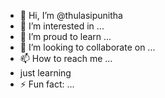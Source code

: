 - 👋 Hi, I’m @thulasipunitha
- 👀 I’m interested in ...
- 🌱 I’m proud to learn ...
- 💞️ I’m looking to collaborate on ...
- 📫 How to reach me ...
- just learning
- ⚡ Fun fact: ...

<!---
thulasipunitha/thulasipunitha is a ✨ special ✨ repository because its `README.md` (this file) appears on your GitHub profile.
You can click the Preview link to take a look at your changes.
--->
